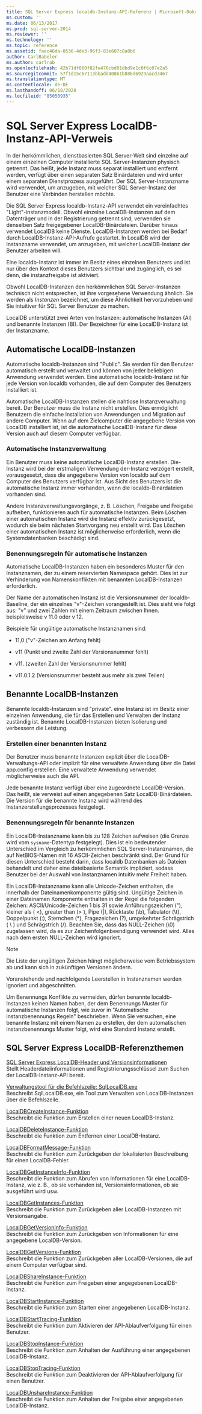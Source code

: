 ```yaml
---
title: SQL Server Express localdb-Instanz-API-Referenz | Microsoft-Dokumentation
ms.custom: ''
ms.date: 06/13/2017
ms.prod: sql-server-2014
ms.reviewer: ''
ms.technology: ''
ms.topic: reference
ms.assetid: faec46da-0536-4de3-96f3-83e607c8a8b6
author: CarlRabeler
ms.author: carlrab
ms.openlocfilehash: 42b71df860f82fe470cbd01dbd9e1c0f6c07e2a5
ms.sourcegitcommit: 57f1d15c67113bbadd40861b886d6929aacd3467
ms.translationtype: MT
ms.contentlocale: de-DE
ms.lasthandoff: 06/18/2020
ms.locfileid: "85050935"
---
```

# <a name="sql-server-express-localdb-instance-api-reference"></a>SQL Server Express LocalDB-Instanz-API-Verweis
  In der herkömmlichen, dienstbasierten SQL Server-Welt sind einzelne auf einem einzelnen Computer installierte SQL Server-Instanzen physisch getrennt. Das heißt, jede Instanz muss separat installiert und entfernt werden, verfügt über einen separaten Satz Binärdateien und wird unter einem separaten Dienstprozess ausgeführt. Der SQL Server-Instanzname wird verwendet, um anzugeben, mit welcher SQL Server-Instanz der Benutzer eine Verbinden herstellen möchte.  
  
 Die SQL Server Express localdb-Instanz-API verwendet ein vereinfachtes "Light"-instanzmodell. Obwohl einzelne LocalDB-Instanzen auf dem Datenträger und in der Registrierung getrennt sind, verwenden sie denselben Satz freigegebener LocalDB-Binärdateien. Darüber hinaus verwendet LocalDB keine Dienste. LocalDB-Instanzen werden bei Bedarf durch LocalDB-Instanz-API-Aufrufe gestartet. In LocalDB wird der Instanzname verwendet, um anzugeben, mit welcher LocalDB-Instanz der Benutzer arbeiten will.  
  
 Eine localdb-Instanz ist immer im Besitz eines einzelnen Benutzers und ist nur über den Kontext dieses Benutzers sichtbar und zugänglich, es sei denn, die instanzfreigabe ist aktiviert.  
  
 Obwohl LocalDB-Instanzen den herkömmlichen SQL Server-Instanzen technisch nicht entsprechen, ist ihre vorgesehene Verwendung ähnlich. Sie werden als *Instanzen* bezeichnet, um diese Ähnlichkeit hervorzuheben und Sie intuitiver für SQL Server Benutzer zu machen.  
  
 LocalDB unterstützt zwei Arten von Instanzen: automatische Instanzen (AI) und benannte Instanzen (BI). Der Bezeichner für eine LocalDB-Instanz ist der Instanzname.  
  
## <a name="automatic-localdb-instances"></a>Automatische LocalDB-Instanzen  
 Automatische localdb-Instanzen sind "Public". Sie werden für den Benutzer automatisch erstellt und verwaltet und können von jeder beliebigen Anwendung verwendet werden. Eine automatische localdb-Instanz ist für jede Version von localdb vorhanden, die auf dem Computer des Benutzers installiert ist.  
  
 Automatische LocalDB-Instanzen stellen die nahtlose Instanzverwaltung bereit. Der Benutzer muss die Instanz nicht erstellen. Dies ermöglicht Benutzern die einfache Installation von Anwendungen und Migration auf andere Computer. Wenn auf dem Zielcomputer die angegebene Version von LocalDB installiert ist, ist die automatische LocalDB-Instanz für diese Version auch auf diesem Computer verfügbar.  
  
### <a name="automatic-instance-management"></a>Automatische Instanzverwaltung  
 Ein Benutzer muss keine automatische LocalDB-Instanz erstellen. Die-Instanz wird bei der erstmaligen Verwendung der-Instanz verzögert erstellt, vorausgesetzt, dass die angegebene Version von localdb auf dem Computer des Benutzers verfügbar ist. Aus Sicht des Benutzers ist die automatische Instanz immer vorhanden, wenn die localdb-Binärdateien vorhanden sind.  
  
 Andere Instanzverwaltungsvorgänge, z. B. Löschen, Freigabe und Freigabe aufheben, funktionieren auch für automatische Instanzen. Beim Löschen einer automatischen Instanz wird die Instanz effektiv zurückgesetzt, wodurch sie beim nächsten Startvorgang neu erstellt wird. Das Löschen einer automatischen Instanz ist möglicherweise erforderlich, wenn die Systemdatenbanken beschädigt sind.  
  
### <a name="automatic-instance-naming-rules"></a>Benennungsregeln für automatische Instanzen  
 Automatische LocalDB-Instanzen haben ein besonderes Muster für den Instanznamen, der zu einem reservierten Namespace gehört. Dies ist zur Verhinderung von Namenskonflikten mit benannten LocalDB-Instanzen erforderlich.  
  
 Der Name der automatischen Instanz ist die Versionsnummer der localdb-Baseline, der ein einzelnes "v"-Zeichen vorangestellt ist. Dies sieht wie folgt aus: "v" und zwei Zahlen mit einem Zeitraum zwischen Ihnen. beispielsweise v 11.0 oder v 12.  
  
 Beispiele für ungültige automatische Instanznamen sind:  
  
-   11,0 ("v"-Zeichen am Anfang fehlt)  
  
-   v11 (Punkt und zweite Zahl der Versionsnummer fehlt)  
  
-   v11. (zweiten Zahl der Versionsnummer fehlt)  
  
-   v11.0.1.2 (Versionsnummer besteht aus mehr als zwei Teilen)  
  
## <a name="named-localdb-instances"></a>Benannte LocalDB-Instanzen  
 Benannte localdb-Instanzen sind "private". eine Instanz ist im Besitz einer einzelnen Anwendung, die für das Erstellen und Verwalten der Instanz zuständig ist. Benannte LocalDB-Instanzen bieten Isolierung und verbessern die Leistung.  
  
### <a name="named-instance-creation"></a>Erstellen einer benannten Instanz  
 Der Benutzer muss benannte Instanzen explizit über die LocalDB-Verwaltungs-API oder implizit für eine verwaltete Anwendung über die Datei app.config erstellen. Eine verwaltete Anwendung verwendet möglicherweise auch die API.  
  
 Jede benannte Instanz verfügt über eine zugeordnete LocalDB-Version. Das heißt, sie verweist auf einen angegebenen Satz LocalDB-Binärdateien. Die Version für die benannte Instanz wird während des Instanzerstellungsprozesses festgelegt.  
  
### <a name="named-instance-naming-rules"></a>Benennungsregeln für benannte Instanzen  
 Ein LocalDB-Instanzname kann bis zu 128 Zeichen aufweisen (die Grenze wird vom `sysname`-Datentyp festgelegt). Dies ist ein bedeutender Unterschied im Vergleich zu herkömmlichen SQL Server-Instanznamen, die auf NetBIOS-Namen mit 16 ASCII-Zeichen beschränkt sind. Der Grund für diesen Unterschied besteht darin, dass localdb Datenbanken als Dateien behandelt und daher eine dateibasierte Semantik impliziert, sodass Benutzer bei der Auswahl von Instanznamen intuitiv mehr Freiheit haben.  
  
 Ein LocalDB-Instanzname kann alle Unicode-Zeichen enthalten, die innerhalb der Dateinamenkomponente gültig sind. Ungültige Zeichen in einer Dateinamen Komponente enthalten in der Regel die folgenden Zeichen: ASCII/Unicode-Zeichen 1 bis 31 sowie Anführungszeichen ("), kleiner als ( \<), greater than (> ), Pipe (|), Rücktaste (\b), Tabulator (\t), Doppelpunkt (:), Sternchen (*), Fragezeichen (?), umgekehrter Schrägstrich ( \\ ) und Schrägstrich (/). Beachten Sie, dass das NULL-Zeichen (\0) zugelassen wird, da es zur Zeichenfolgenbeendigung verwendet wird. Alles nach dem ersten NULL-Zeichen wird ignoriert.  
  
> [!NOTE]  
>  Die Liste der ungültigen Zeichen hängt möglicherweise vom Betriebssystem ab und kann sich in zukünftigen Versionen ändern.  
  
 Voranstehende und nachfolgende Leerstellen in Instanznamen werden ignoriert und abgeschnitten.  
  
 Um Benennungs Konflikte zu vermeiden, dürfen benannte localdb-Instanzen keinen Namen haben, der dem Benennungs Muster für automatische Instanzen folgt, wie zuvor in "Automatische instanzbenennungs Regeln" beschrieben. Wenn Sie versuchen, eine benannte Instanz mit einem Namen zu erstellen, der dem automatischen instanzbenennungs Muster folgt, wird eine Standard Instanz erstellt.  
  
## <a name="sql-server-express-localdb-reference-topics"></a>SQL Server Express LocalDB-Referenzthemen  
 [SQL Server Express LocalDB-Header und Versionsinformationen](sql-server-express-localdb-header-and-version-information.md)  
 Stellt Headerdateiinformationen und Registrierungsschlüssel zum Suchen der LocalDB-Instanz-API bereit.  
  
 [Verwaltungstool für die Befehlszeile: SqlLocalDB.exe](command-line-management-tool-sqllocaldb-exe.md)  
 Beschreibt SqlLocalDB.exe, ein Tool zum Verwalten von LocalDB-Instanzen über die Befehlszeile.  
  
 [LocalDBCreateInstance-Funktion](localdbcreateinstance-function.md)  
 Beschreibt die Funktion zum Erstellen einer neuen LocalDB-Instanz.  
  
 [LocalDBDeleteInstance-Funktion](localdbdeleteinstance-function.md)  
 Beschreibt die Funktion zum Entfernen einer LocalDB-Instanz.  
  
 [LocalDBFormatMessage-Funktion](localdbformatmessage-function.md)  
 Beschreibt die Funktion zum Zurückgeben der lokalisierten Beschreibung für einen LocalDB-Fehler.  
  
 [LocalDBGetInstanceInfo-Funktion](localdbgetinstanceinfo-function.md)  
 Beschreibt die Funktion zum Abrufen von Informationen für eine LocalDB-Instanz, wie z. B., ob sie vorhanden ist, Versionsinformationen, ob sie ausgeführt wird usw.  
  
 [LocalDBGetInstances-Funktion](localdbgetinstances-function.md)  
 Beschreibt die Funktion zum Zurückgeben aller LocalDB-Instanzen mit Versionsangabe.  
  
 [LocalDBGetVersionInfo-Funktion](localdbgetversioninfo-function.md)  
 Beschreibt die Funktion zum Zurückgeben von Informationen für eine angegebene LocalDB-Version.  
  
 [LocalDBGetVersions-Funktion](localdbgetversions-function.md)  
 Beschreibt die Funktion zum Zurückgeben aller LocalDB-Versionen, die auf einem Computer verfügbar sind.  
  
 [LocalDBShareInstance-Funktion](localdbshareinstance-function.md)  
 Beschreibt die Funktion zum Freigeben einer angegebenen LocalDB-Instanz.  
  
 [LocalDBStartInstance-Funktion](localdbstartinstance-function.md)  
 Beschreibt die Funktion zum Starten einer angegebenen LocalDB-Instanz.  
  
 [LocalDBStartTracing-Funktion](localdbstarttracing-function.md)  
 Beschreibt die Funktion zum Aktivieren der API-Ablaufverfolgung für einen Benutzer.  
  
 [LocalDBStopInstance-Funktion](localdbstopinstance-function.md)  
 Beschreibt die Funktion zum Anhalten der Ausführung einer angegebenen LocalDB-Instanz.  
  
 [LocalDBStopTracing-Funktion](localdbstoptracing-function.md)  
 Beschreibt die Funktion zum Deaktivieren der API-Ablaufverfolgung für einen Benutzer.  
  
 [LocalDBUnshareInstance-Funktion](localdbunshareinstance-function.md)  
 Beschreibt die Funktion zum Anhalten der Freigabe einer angegebenen LocalDB-Instanz.  
  
  

